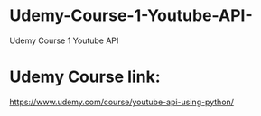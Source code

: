 # Udemy-Course-1-Youtube-API-
Udemy Course 1 Youtube API 

# Udemy Course link: 
https://www.udemy.com/course/youtube-api-using-python/
